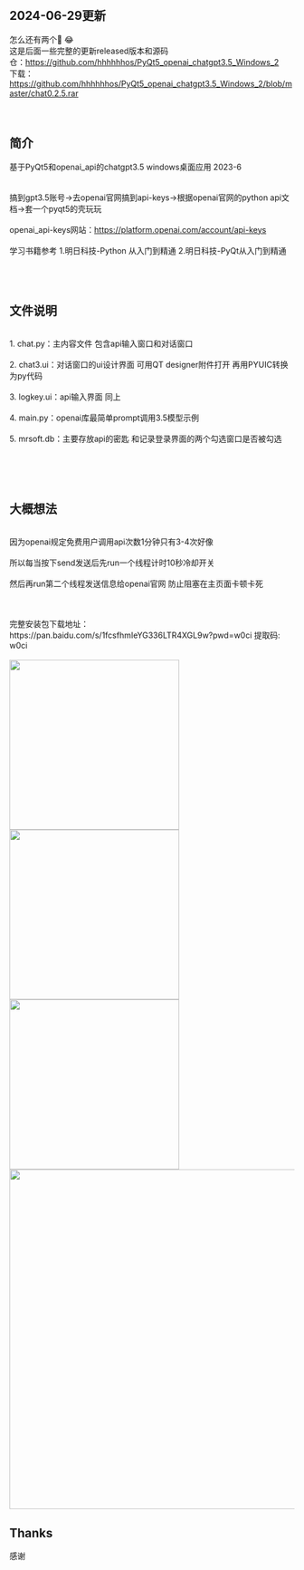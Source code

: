 <br>

## 2024-06-29更新
怎么还有两个🌟 😂<br>
这是后面一些完整的更新released版本和源码<br>
仓：https://github.com/hhhhhhos/PyQt5_openai_chatgpt3.5_Windows_2
<br>
下载：https://github.com/hhhhhhos/PyQt5_openai_chatgpt3.5_Windows_2/blob/master/chat0.2.5.rar
<br><br><br>


## 简介

基于PyQt5和openai_api的chatgpt3.5 windows桌面应用 2023-6
<br>
<br>
<br>
搞到gpt3.5账号->去openai官网搞到api-keys->根据openai官网的python api文档->套一个pyqt5的壳玩玩
<br>
<br>
            openai_api-keys网站：https://platform.openai.com/account/api-keys
<br>
<br>
学习书籍参考 1.明日科技-Python 从入门到精通 
            2.明日科技-PyQt从入门到精通
<br>
<br>
<br><br>

## 文件说明

<br>
1. chat.py：主内容文件 包含api输入窗口和对话窗口<br><br>
2. chat3.ui：对话窗口的ui设计界面 可用QT designer附件打开 再用PYUIC转换为py代码<br><br>
3. logkey.ui：api输入界面 同上<br><br>
4. main.py：openai库最简单prompt调用3.5模型示例<br><br>
5. mrsoft.db：主要存放api的密匙 和记录登录界面的两个勾选窗口是否被勾选<br><br>
<br>
<br>
<br>

## 大概想法

<br>
因为openai规定免费用户调用api次数1分钟只有3-4次好像 <br><br>
所以每当按下send发送后先run一个线程计时10秒冷却开关 <br><br>
然后再run第二个线程发送信息给openai官网 防止阻塞在主页面卡顿卡死<br><br>
<br>
<br>
            完整安装包下载地址：<br>
            https://pan.baidu.com/s/1fcsfhmIeYG336LTR4XGL9w?pwd=w0ci    提取码: w0ci 
<br>
<br>
<img src="https://github.com/hhhhhhos/PyQt5_openai_chatgpt3.5_Windows/assets/71121770/0574371a-1b39-4967-b42d-4a16561f4fda" width=300px>
<br>
<img src="https://github.com/hhhhhhos/PyQt5_openai_chatgpt3.5_Windows/assets/71121770/c29bfd28-1827-4544-8be3-8abaca4e8eb9" width=300px>
<br>
<img src="https://github.com/hhhhhhos/PyQt5_openai_chatgpt3.5_Windows/assets/71121770/90dc28d5-94e7-4495-b371-a06ade349cb0" width=300px>
<br>
<img src="https://github.com/hhhhhhos/PyQt5_openai_chatgpt3.5_Windows/assets/71121770/5d352e41-0b44-44e9-91f3-4ad8a2397516" width=600px>











## Thanks

感谢 
